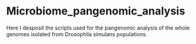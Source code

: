 # Microbiome_pangenomic_analysis
Here I desposit the scripts used for the pangenomic analysis of the whole genomes isolated from Drosophila simulans populations.
